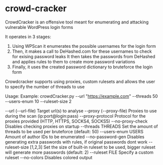 # crowd-cracker

CrowdCracker is an offensive tool meant for enumerating and attacking vulnerable WordPress login forms

It operates in 3 stages:

1.  Using WPScan it enumerates the possible usernames for the login form
2.  Then, it makes a call to DeHashed.com for these usernames to check for exising password leaks
    It then takes the passwords from DeHashed and applies rules to them to create more password variations
3. Finally, it uses the created password dictionary to bruteforce the login form

Crowdcracker supports using proxies, custom rulesets and allows the user to specify the number of threads to use

Usage:
  Example: crowdCracker.py --url "https://example.com" --threads 50 --users-enum 10 --ruleset-size 2
  
  --url (--url-file)                Target url(s) to analyse
  --proxy (--proxy-file)            Proxies to use during the scan (ip:port@login:pass)
  --proxy-protocol                  Protocol for the proxies provided (HTTP, HTTPS, SOCKS4, SOCKS5)
  --no-proxy-check                  Disables checking proxies on startup
  --threads THREADS                 Set the amount of threads to be used per bruteforce (default: 50)
  --users-enum USERS                Amount of author IDs to be enumerated
  --no-password-gen                 Disables generating extra passwords with rules, if original passwords dont work
  --ruleset-size [1,2,3]            Set the size of built-in ruleset to be used, bigger ruleset will generate more passwords (default: 2)
  --ruleset FILE                    Specify a custom ruleset
  --no-colors                       Disables colored output
